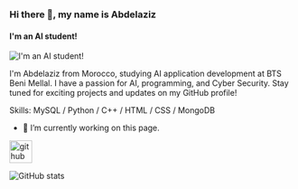 ### Hi there 👋, my name is Abdelaziz
#### I'm an AI student!
![I'm an AI student!](![Arial](https://github.com/Abdelaziz-Chatit/Abdelaziz-Chatit/assets/163000297/7f69372c-be7b-46e5-a32c-21f7cd8cb956))

I'm Abdelaziz from Morocco, studying AI application development at BTS Beni Mellal. I have a passion for AI, programming, and Cyber Security. Stay tuned for exciting projects and updates on my GitHub profile!

Skills: MySQL / Python / C++ / HTML / CSS / MongoDB 

- 🔭 I’m currently working on this page. 


[<img src='https://cdn.jsdelivr.net/npm/simple-icons@3.0.1/icons/github.svg' alt='github' height='40'>](https://github.com/Abdelaziz-Chatit)  

![GitHub stats](https://github-readme-stats.vercel.app/api?username=Abdelaziz-Chatit&show_icons=true)  

